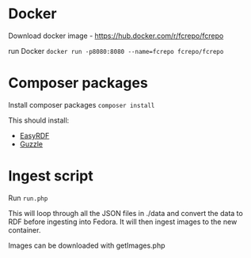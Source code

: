 # Docker

Download docker image - https://hub.docker.com/r/fcrepo/fcrepo

run Docker 
```docker run -p8080:8080 --name=fcrepo fcrepo/fcrepo```

# Composer packages

Install composer packages
```composer install```

This should install:

* [EasyRDF](https://www.easyrdf.org)
* [Guzzle](https://docs.guzzlephp.org/en/stable)

# Ingest script

Run ```run.php```

This will loop through all the JSON files in ./data and convert the data to RDF before ingesting into Fedora. It will then ingest images to the new container.

Images can be downloaded with getImages.php